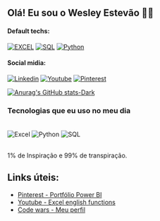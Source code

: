 

## Olá! Eu sou o Wesley Estevão 🤘🏼

#### Default techs:
[![EXCEL](https://img.shields.io/badge/Microsoft_Excel-217346?style=for-the-badge&logo=microsoft-excel&logoColor=white)]() 
[![SQL](https://img.shields.io/badge/Microsoft_SQL_Server-CC2927?style=for-the-badge&logo=microsoft-sql-server&logoColor=white)]() [![Python](https://img.shields.io/badge/Python-3776AB?style=for-the-badge&logo=python&logoColor=white)]()

#### Social midia:
[![Linkedin](https://img.shields.io/badge/LinkedIn-0077B5?style=for-the-badge&logo=linkedin&logoColor=white)](https://www.linkedin.com/in/wesleyesantos/) [![Youtube](https://img.shields.io/badge/YouTube-FF0000?style=for-the-badge&logo=youtube&logoColor=white)](https://www.youtube.com/@excelinfo8516) [![Pinterest](https://img.shields.io/badge/Pinterest-%23E60023.svg?&style=for-the-badge&logo=Pinterest&logoColor=white)](https://www.youtube.com/@excelinfo8516)

[![Anurag's GitHub stats-Dark](https://github-readme-stats.vercel.app/api?username=wesleyesantos&show_icons=true&theme=dark#gh-dark-mode-only)](https://github.com/wesleyesantos/github-readme-stats#gh-dark-mode-only)

### Tecnologias que eu uso no meu dia
<div styles="display: inline_block"><br/>
    <img align="center" alt="Excel" src = "https://img.shields.io/badge/Microsoft_Excel-217346?style=for-the-badge&logo=microsoft-excel&logoColor=white" />
    <img align="center" alt="Python" src = "https://img.shields.io/badge/Python-3776AB?style=for-the-badge&logo=python&logoColor=white" />
    <img align="center" alt="SQL" src = "https://img.shields.io/badge/Microsoft_SQL_Server-CC2927?style=for-the-badge&logo=microsoft-sql-server&logoColor=white)" />
</div><br/>

1% de Inspiração e 99% de transpiração.

## Links úteis:
- [Pinterest - Portfólio Power BI](https://br.pinterest.com/pin/356417758024611034/)<br/>
- [Youtube - Excel english functions](https://www.youtube.com/playlist?list=PLK98pO8bR0XLvhIHXC6cJBx6cqcV4w3zv)<br/>
- [Code wars - Meu perfil](https://www.codewars.com/users/wesleyesantos)<br/>
